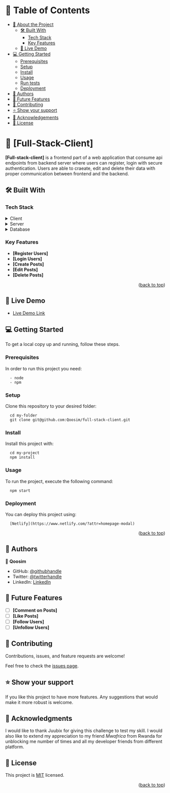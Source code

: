 

<!-- TABLE OF CONTENTS -->

# 📗 Table of Contents

- [📖 About the Project](#about-project)
  - [🛠 Built With](#built-with)
    - [Tech Stack](#tech-stack)
    - [Key Features](#key-features)
  - [🚀 Live Demo](#live-demo)
- [💻 Getting Started](#getting-started)
  - [Prerequisites](#prerequisites)
  - [Setup](#setup)
  - [Install](#install)
  - [Usage](#usage)
  - [Run tests](#run-tests)
  - [Deployment](#deployment)
- [👥 Authors](#authors)
- [🔭 Future Features](#future-features)
- [🤝 Contributing](#contributing)
- [⭐️ Show your support](#support)
- [🙏 Acknowledgements](#acknowledgements)
- [📝 License](#license)

<!-- PROJECT DESCRIPTION -->

# 📖 [Full-Stack-Client] <a name="about-project"></a>

**[Full-stack-client]** is a frontend part of a web application that consume api endpoints from backend server where users can register, login with secure  authentication. Users are able to craeate, edit and delete their data with proper communication between frontend and the backend. 

## 🛠 Built With <a name="built-with"></a>

### Tech Stack <a name="tech-stack"></a>

<details>
  <summary>Client</summary>
  <ul>
    <li><a href="https://reactjs.org/">React.js</a></li>
    <li><a href="https://reactjs.org/">Material UI icons</a></li>
    <li><a href="https://reactjs.org/">Toastify library</a></li>
    <li><a href="https://reactjs.org/">Bootstrap</a></li>
  </ul>
</details>

<details>
  <summary>Server</summary>
  <ul>
    <li><a href="https://expressjs.com/">Node</a></li>
    <li><a href="https://expressjs.com/">Express.js</a></li>
  </ul>
</details>

<details>
<summary>Database</summary>
  <ul>
    <li><a href="https://www.postgresql.org/">MongoDB</a></li>
    <li><a href="https://expressjs.com/">Mongoose</a></li>
  </ul>
</details>

<!-- Features -->

### Key Features <a name="key-features"></a>

- **[Register Users]**
- **[Login Users]**
- **[Create Posts]**
- **[Edit Posts]**
- **[Delete Posts]**

<p align="right">(<a href="#readme-top">back to top</a>)</p>

<!-- LIVE DEMO -->

## 🚀 Live Demo <a name="live-demo"></a>
- [Live Demo Link](https://full-stack-client.netlify.app/)

<!-- GETTING STARTED -->

## 💻 Getting Started <a name="getting-started"></a>

To get a local copy up and running, follow these steps.
### Prerequisites
In order to run this project you need:

```
  - node
  - npm
```
### Setup

Clone this repository to your desired folder:

```
  cd my-folder
  git clone git@github.com:Qoosim/full-stack-client.git
```

### Install
Install this project with:

```
  cd my-project
  npm install
```
### Usage
To run the project, execute the following command:

```
  npm start
```

### Deployment

You can deploy this project using:

```
  [Netlify](https://www.netlify.com/?attr=homepage-modal)
```
<p align="right">(<a href="#readme-top">back to top</a>)</p>

<!-- AUTHORS -->

## 👥 Authors <a name="authors"></a>

👤 **Qoosim**

- GitHub: [@githubhandle](https://github.com/Qoosim)
- Twitter: [@twitterhandle](https://twitter.com/https://twitter.com/qoosim_ayinde)
- LinkedIn: [LinkedIn](https://www.linkedin.com/in/qoosim/)

<!-- FUTURE FEATURES -->

## 🔭 Future Features <a name="future-features"></a>

- [ ] **[Comment on Posts]**
- [ ] **[Like Posts]**
- [ ] **[Follow Users]**
- [ ] **[Unfollow Users]**

<!-- CONTRIBUTING -->
## 🤝 Contributing <a name="contributing"></a>

Contributions, issues, and feature requests are welcome!

Feel free to check the [issues page](https://github.com/Qoosim/full-stack-client/issues).

<!-- SUPPORT -->
## ⭐️ Show your support <a name="support"></a>

If you like this project to have more features. Any suggestions that would make it more robust is welcome.
<!-- ACKNOWLEDGEMENTS -->
## 🙏 Acknowledgments <a name="acknowledgements"></a>

I would like to thank Juubix for giving this challenge to test my skill. I would also like to extend my appreciation to my friend *Mwafrica* from Rwanda for unblocking me number of times and all my developer friends from different platform.

<!-- LICENSE -->
## 📝 License <a name="license"></a>
This project is [MIT](./LICENSE) licensed.
<p align="right">(<a href="#readme-top">back to top</a>)</p>
